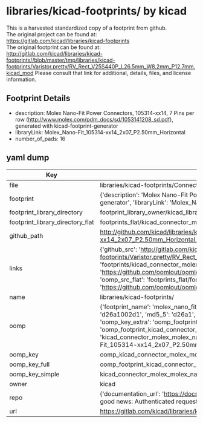 # libraries/kicad-footprints/ by kicad  
This is a harvested standardized copy of a footprint from github.  
The original project can be found at:  
https://gitlab.com/kicad/libraries/kicad-footprints  
The original footprint can be found at:
http://gitlab.com/kicad/libraries/kicad-footprints//blob/master/tmp/libraries/kicad-footprints/Varistor.pretty/RV_Rect_V25S440P_L26.5mm_W8.2mm_P12.7mm.kicad_mod
Please consult that link for additional, details, files, and license information.  
## Footprint Details
* description: Molex Nano-Fit Power Connectors, 105314-xx14, 7 Pins per row (http://www.molex.com/pdm_docs/sd/1053141208_sd.pdf), generated with kicad-footprint-generator  
* libraryLink: Molex_Nano-Fit_105314-xx14_2x07_P2.50mm_Horizontal  
* number_of_pads: 16  
## yaml dump  
| Key | Value |  
| --- | --- |  
| file | libraries/kicad-footprints/Connector_Molex.pretty/Molex_Nano-Fit_105314-xx14_2x07_P2.50mm_Horizontal.kicad_mod |  
| footprint | {'description': 'Molex Nano-Fit Power Connectors, 105314-xx14, 7 Pins per row (http://www.molex.com/pdm_docs/sd/1053141208_sd.pdf), generated with kicad-footprint-generator', 'libraryLink': 'Molex_Nano-Fit_105314-xx14_2x07_P2.50mm_Horizontal', 'number_of_pads': 16} |  
| footprint_library_directory | footprint_library_owner/kicad_libraries/kicad-footprints/ |  
| footprint_library_directory_flat | footprints_flat/kicad_connector_molex_molex_nano_fit_105314_xx14_2x07_p2_50mm_horizontal/working |  
| github_path | http://github.com/kicad/libraries/kicad-footprints//blob/master/tmp/libraries/kicad-footprints/Connector_Molex.pretty/Molex_Nano-Fit_105314-xx14_2x07_P2.50mm_Horizontal.kicad_mod |  
| links | {'github_src': 'http://gitlab.com/kicad/libraries/kicad-footprints//blob/master/tmp/libraries/kicad-footprints/Varistor.pretty/RV_Rect_V25S440P_L26.5mm_W8.2mm_P12.7mm.kicad_mod', 'github_src_repo': 'https://gitlab.com/kicad/libraries/kicad-footprints', 'oomp_bot': 'footprints/kicad_connector_molex_molex_nano_fit_105314_xx14_2x07_p2_50mm_horizontal/working', 'oomp_bot_github': 'https://github.com/oomlout/oomlout_oomp_footprint_bot/tree/main/footprints/kicad_connector_molex_molex_nano_fit_105314_xx14_2x07_p2_50mm_horizontal/working', 'oomp_src_flat': 'footprints_flat/footprints_flat/kicad_connector_molex_molex_nano_fit_105314_xx14_2x07_p2_50mm_horizontal/working', 'oomp_src_flat_github': 'https://github.com/oomlout/oomlout_oomp_footprint_src/tree/main/footprints_flat/kicad_connector_molex_molex_nano_fit_105314_xx14_2x07_p2_50mm_horizontal/working'} |  
| name | libraries/kicad-footprints/ |  
| oomp | {'footprint_name': 'molex_nano_fit_105314_xx14_2x07_p2_50mm_horizontal', 'library_name': 'connector_molex', 'md5': 'd26a1002d18f2ca0f624c63f2a3e5408', 'md5_10': 'd26a1002d1', 'md5_5': 'd26a1', 'md5_6': 'd26a10', 'oomp_key': 'oomp_kicad_connector_molex_molex_nano_fit_105314_xx14_2x07_p2_50mm_horizontal', 'oomp_key_extra': 'oomp_footprint_kicad_connector_molex_molex_nano_fit_105314_xx14_2x07_p2_50mm_horizontal', 'oomp_key_full': 'oomp_footprint_kicad_connector_molex_molex_nano_fit_105314_xx14_2x07_p2_50mm_horizontal_d26a10', 'oomp_key_simple': 'kicad_connector_molex_molex_nano_fit_105314_xx14_2x07_p2_50mm_horizontal', 'original_filename': 'libraries/kicad-footprints/Connector_Molex.pretty/Molex_Nano-Fit_105314-xx14_2x07_P2.50mm_Horizontal.kicad_mod', 'owner_name': 'kicad'} |  
| oomp_key | oomp_kicad_connector_molex_molex_nano_fit_105314_xx14_2x07_p2_50mm_horizontal |  
| oomp_key_full | oomp_footprint_kicad_connector_molex_molex_nano_fit_105314_xx14_2x07_p2_50mm_horizontal |  
| oomp_key_simple | kicad_connector_molex_molex_nano_fit_105314_xx14_2x07_p2_50mm_horizontal |  
| owner | kicad |  
| repo | {'documentation_url': 'https://docs.github.com/rest/overview/resources-in-the-rest-api#rate-limiting', 'message': "API rate limit exceeded for 84.66.173.59. (But here's the good news: Authenticated requests get a higher rate limit. Check out the documentation for more details.)"} |  
| url | https://gitlab.com/kicad/libraries/kicad-footprints |  

